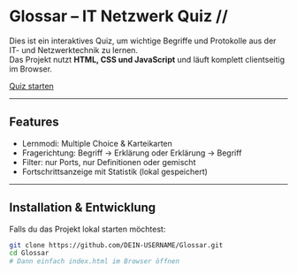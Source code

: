 # Glossar – IT Netzwerk Quiz //

Dies ist ein interaktives Quiz, um wichtige Begriffe und Protokolle aus der IT- und Netzwerktechnik zu lernen.  
Das Projekt nutzt **HTML, CSS und JavaScript** und läuft komplett clientseitig im Browser.

[Quiz starten](https://yaradotexe.github.io/Glossar/)


---

## Features
- Lernmodi: Multiple Choice & Karteikarten  
- Fragerichtung: Begriff → Erklärung oder Erklärung → Begriff  
- Filter: nur Ports, nur Definitionen oder gemischt  
- Fortschrittsanzeige mit Statistik (lokal gespeichert)  

---

## Installation & Entwicklung
Falls du das Projekt lokal starten möchtest:

```bash
git clone https://github.com/DEIN-USERNAME/Glossar.git
cd Glossar
# Dann einfach index.html im Browser öffnen

